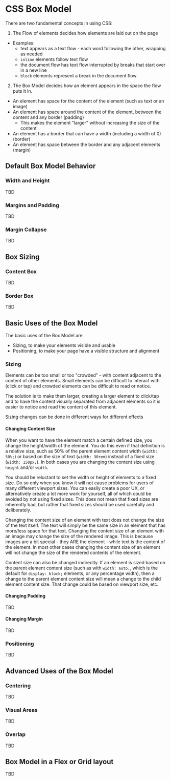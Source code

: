 # CSS Box Model

There are two fundamental concepts in using CSS:

1. The Flow of elements decides how elements are laid out on the page
- Examples: 
  - text appears as a text flow - each word following the other, wrapping as needed
  - `inline` elements follow text flow
  - the document flow has text flow interrupted by breaks that start over in a new line
  - `block` elements represent a break in the document flow
2. The Box Model decides how an element appears in the space the flow puts it in.
- An element has space for the content of the element (such as text or an image)
- An element has space around the content of the element, between the content and any border (padding)
  - This makes the element "larger" without increasing the size of the content
- An element has a border that can have a width (including a width of 0) (border)
- An element has space between the border and any adjacent elements (margin)

## Default Box Model Behavior

### Width and Height
 TBD

### Margins and Padding

TBD
### Margin Collapse

TBD
## Box Sizing

### Content Box
TBD
### Border Box
TBD
## Basic Uses of the Box Model

The basic uses of the Box Model are:

- Sizing, to make your elements visible and usable
- Positioning, to make your page have a visible structure and alignment

### Sizing

Elements can be too small or too "crowded" - with content adjacent to the content of other elements.  Small elements can be difficult to interact with (click or tap) and crowded elements can be difficult to read or notice.

The solution is to make them larger, creating a larger element to click/tap and to have the content visually separated from adjacent elements so it is easier to notice and read the content of this element.

Sizing changes can be done in different ways for different effects

#### Changing Content Size

When you want to have the element match a certain defined size, you change the height/width of the element.  You do this even if that definition is a relative size, such as 50% of the parent element content width (`width: 50%;`) or based on the size of text (`width: 30rem`) instead of a fixed size (`width: 150px;`).  In both cases you are changing the content size using `height` and/or `width`.  

You should be reluctant to set the width or height of elements to a fixed size.  Do so only when you know it will not cause problems for users of many different viewport sizes. You can easily create a poor UX, or alternatively create a lot more work for yourself, all of which could be avoided by not using fixed sizes.  This does not mean that fixed sizes are inherently bad, but rather that fixed sizes should be used carefully and deliberately.  

Changing the content size of an element with text does not change the size of the text itself.  The text will simply be the same size in an element that has more/less space for that text.  Changing the content size of an element with an image may change the size of the rendered image.  This is because images are a bit special - they ARE the element - while text is the content of the element.  In most other cases changing the content size of an element will not change the size of the rendered contents of the element. 

Content size can also be changed indirectly.  If an element is sized based on the parent element content size (such as with `width: auto;`, which is the default for `display: block;` elements, or any percentage width), then a change to the parent element content size will mean a change to the child element content size.  That change could be based on viewport size, etc.

#### Changing Padding

TBD


#### Changing Margin

TBD
### Positioning

TBD

## Advanced Uses of the Box Model

### Centering

TBD
### Visual Areas

TBD 
### Overlap

TBD
## Box Model in a Flex or Grid layout

TBD
